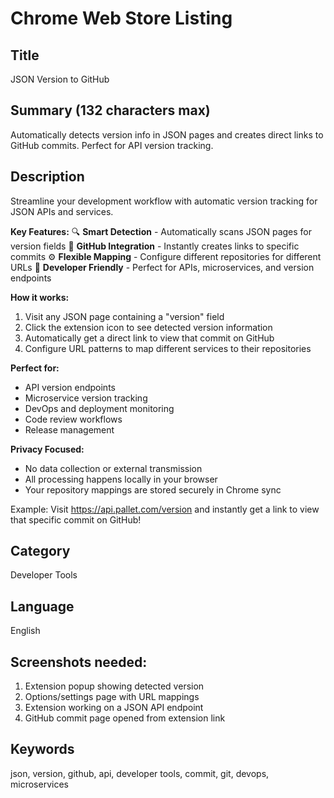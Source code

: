 # Chrome Web Store Listing

## Title
JSON Version to GitHub

## Summary (132 characters max)
Automatically detects version info in JSON pages and creates direct links to GitHub commits. Perfect for API version tracking.

## Description
Streamline your development workflow with automatic version tracking for JSON APIs and services.

**Key Features:**
🔍 **Smart Detection** - Automatically scans JSON pages for version fields
🔗 **GitHub Integration** - Instantly creates links to specific commits
⚙️ **Flexible Mapping** - Configure different repositories for different URLs
🚀 **Developer Friendly** - Perfect for APIs, microservices, and version endpoints

**How it works:**
1. Visit any JSON page containing a "version" field
2. Click the extension icon to see detected version information
3. Automatically get a direct link to view that commit on GitHub
4. Configure URL patterns to map different services to their repositories

**Perfect for:**
- API version endpoints
- Microservice version tracking  
- DevOps and deployment monitoring
- Code review workflows
- Release management

**Privacy Focused:**
- No data collection or external transmission
- All processing happens locally in your browser
- Your repository mappings are stored securely in Chrome sync

Example: Visit https://api.pallet.com/version and instantly get a link to view that specific commit on GitHub!

## Category
Developer Tools

## Language
English

## Screenshots needed:
1. Extension popup showing detected version
2. Options/settings page with URL mappings
3. Extension working on a JSON API endpoint
4. GitHub commit page opened from extension link

## Keywords
json, version, github, api, developer tools, commit, git, devops, microservices